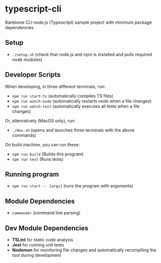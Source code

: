 # typescript-cli

Barebone CLI node.js (Typescript) sample project with minimum package dependencies.

## Setup
- `./setup.sh`  (check that node.js and npm is installed and pulls required node modules)

## Developer Scripts
When developing, in three different terminals, run:
- `npm run start-ts`   (automatically compiles TS files)
- `npm run watch-node` (automatically restarts node when a file changes)
- `npm run watch-test` (automatically executes all tests when a file changes)

Or, alternatively (MacOS only), run:
- `./dev.sh` (opens and launches three terminals with the above commands)

On build machine, you can run these:
- `npm run build`  (Builds this program)
- `npm run test`   (Runs tests)

## Running program

- `npm run start -- [args]`  (runs the program with arguments)

## Module Dependencies

- `commander` (command line parsing)

## Dev Module Dependencies
- **TSLint** for static code analysis
- **Jest** for running unit tests
- **Nodemon** for monitoring file changes and automatically recompiling the tool during development
